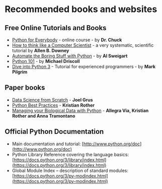 
# Recommended books and websites

## Free Online Tutorials and Books

* [Python for Everybody](https://www.freecodecamp.org/learn/scientific-computing-with-python/python-for-everybody/) - online course - by **Dr. Chuck**
* [How to think like a Computer Scientist](http://www.greenteapress.com/thinkpython/) - a very systematic, scientific tutorial by **Allen B. Downey**
* [Automate the Boring Stuff with Python](https://automatetheboringstuff.com/) - by **Al Sweigart**
* [Python 101](http://python101.pythonlibrary.org/) - by **Michael Driscoll**
* [Dive into Python 3](https://diveinto.org/python3/table-of-contents.html) - Tutorial for experienced programmers - by **Mark Pilgrim**

## Paper books

* [Data Science from Scratch](http://shop.oreilly.com/product/0636920033400.do) - **Joel Grus**
* [Python Best Practices](https://www.apress.com/gp/book/9781484222409) - **Kristian Rother**
* [Managing your Biological Data with Python](https://www.crcpress.com/Managing-Your-Biological-Data-with-Python/Via-Rother-Tramontano/9781439880937) - **Allegra Via, Kristian Rother and Anna Tramontano**

## Official Python Documentation

* Main documentation and tutorial: [http://www.python.org/doc](http://www.python.org/doc)
* Python Library Reference covering the language basics: [https://docs.python.org/3/library/index.html](https://docs.python.org/3/library/index.html)
* Global Module Index – description of standard modules:
[https://docs.python.org/3/py-modindex.html](https://docs.python.org/3/py-modindex.html)
